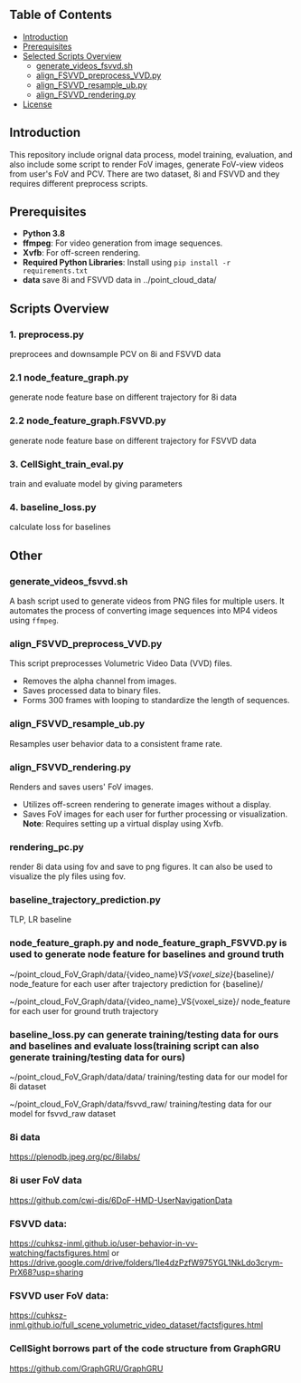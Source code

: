 ## Table of Contents

- [Introduction](#introduction)
- [Prerequisites](#prerequisites)
- [Selected Scripts Overview](#scripts-overview)
  - [generate_videos_fsvvd.sh](#generate_videos_fsvvdsh)
  - [align_FSVVD_preprocess_VVD.py](#align_fsvvd_preprocess_vvdpy)
  - [align_FSVVD_resample_ub.py](#align_fsvvd_resample_ubpy)
  - [align_FSVVD_rendering.py](#align_fsvvd_renderingpy)
- [License](#license)

## Introduction

This repository include orignal data process, model training, evaluation, and also include some script to render FoV images, generate FoV-view videos from user's FoV and PCV.
There are two dataset, 8i and FSVVD and they requires different preprocess scripts.

## Prerequisites

- **Python 3.8**
- **ffmpeg**: For video generation from image sequences.
- **Xvfb**: For off-screen rendering.
- **Required Python Libraries**: Install using `pip install -r requirements.txt`
- **data** save 8i and FSVVD data in ../point_cloud_data/



## Scripts Overview
### 1. preprocess.py 
preprocees and downsample PCV on 8i and FSVVD data
### 2.1 node_feature_graph.py 
generate node feature base on different trajectory for 8i data
### 2.2 node_feature_graph.FSVVD.py
generate node feature base on different trajectory for FSVVD data
### 3. CellSight_train_eval.py
train and evaluate model by giving parameters
### 4. baseline_loss.py
calculate loss for baselines


## Other


### generate_videos_fsvvd.sh
A bash script used to generate videos from PNG files for multiple users. It automates the process of converting image sequences into MP4 videos using `ffmpeg`.
### align_FSVVD_preprocess_VVD.py
This script preprocesses Volumetric Video Data (VVD) files.
- Removes the alpha channel from images.
- Saves processed data to binary files.
- Forms 300 frames with looping to standardize the length of sequences.
### align_FSVVD_resample_ub.py
Resamples user behavior data to a consistent frame rate.
### align_FSVVD_rendering.py
Renders and saves users' FoV images.
- Utilizes off-screen rendering to generate images without a display.
- Saves FoV images for each user for further processing or visualization.
**Note**: Requires setting up a virtual display using Xvfb.
### rendering_pc.py
render 8i data using fov and save to png figures. It can also be used to visualize the ply files using fov.
### baseline_trajectory_prediction.py
TLP, LR baseline


### node_feature_graph.py and node_feature_graph_FSVVD.py is used to generate node feature for baselines and ground truth
~/point_cloud_FoV_Graph/data/{video_name}_VS{voxel_size}_{baseline}/
node_feature for each user after trajectory prediction for {baseline}/

~/point_cloud_FoV_Graph/data/{video_name}_VS{voxel_size}/
node_feature for each user for ground truth trajectory


### baseline_loss.py can generate training/testing data for ours and baselines and evaluate loss(training script can also generate training/testing data for ours)
~/point_cloud_FoV_Graph/data/data/
training/testing data for our model for 8i dataset

~/point_cloud_FoV_Graph/data/fsvvd_raw/
training/testing data for our model for fsvvd_raw dataset

### 8i data
https://plenodb.jpeg.org/pc/8ilabs/
### 8i user FoV data
https://github.com/cwi-dis/6DoF-HMD-UserNavigationData
###  FSVVD data:
https://cuhksz-inml.github.io/user-behavior-in-vv-watching/factsfigures.html
or
https://drive.google.com/drive/folders/1le4dzPzfW975YGL1NkLdo3crym-PrX68?usp=sharing
### FSVVD user FoV data:
https://cuhksz-inml.github.io/full_scene_volumetric_video_dataset/factsfigures.html
### CellSight borrows part of the code structure from GraphGRU
https://github.com/GraphGRU/GraphGRU



